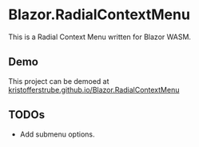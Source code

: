 # Blazor.RadialContextMenu
This is a Radial Context Menu written for Blazor WASM.

## Demo
This project can be demoed at [kristofferstrube.github.io/Blazor.RadialContextMenu](https://kristofferstrube.github.io/Blazor.RadialContextMenu/)

## TODOs
- Add submenu options.